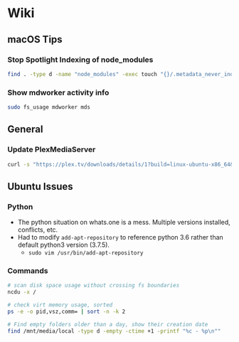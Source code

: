 # Wiki

## macOS Tips

### Stop Spotlight Indexing of node_modules

```bash
find . -type d -name "node_modules" -exec touch "{}/.metadata_never_index" \;
```

### Show mdworker activity info

```bash
sudo fs_usage mdworker mds
```

## General

### Update PlexMediaServer

```bash
curl -s "https://plex.tv/downloads/details/1?build=linux-ubuntu-x86_64&channel=16&distro=ubuntu" | grep -Po '(?<=url=\")(\S+)(?=\")' | xargs curl -O
```

## Ubuntu Issues

### Python

- The python situation on whats.one is a mess. Multiple versions installed, conflicts, etc.
- Had to modify `add-apt-repository` to reference python 3.6 rather than default python3 version (3.7.5).
  - `sudo vim /usr/bin/add-apt-repository`

### Commands

```bash
# scan disk space usage without crossing fs boundaries
ncdu -x /

# check virt memory usage, sorted
ps -e -o pid,vsz,comm= | sort -n -k 2

# Find empty folders older than a day, show their creation date
find /mnt/media/local -type d -empty -ctime +1 -printf "%c - %p\n""
```

###
